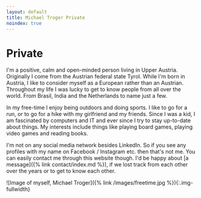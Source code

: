 ```yaml
---
layout: default
title: Michael Troger Private
noindex: true
---
```

# Private
I'm a positive, calm and open-minded person living in Upper Austria.
Originally I come from the Austrian federal state Tyrol.
While I'm born in Austria, I like to consider myself as a European rather than an Austrian.
Throughout my life I was lucky to get to know people from all over the world. From Brasil, India and the Netherlands to name just a few.

In my free-time I enjoy being outdoors and doing sports.
I like to go for a run, or to go for a hike with my girlfriend and my friends.
Since I was a kid, I am fascinated by computers and IT and ever since I try to stay up-to-date about things.
My interests include things like playing board games, playing video games and reading books.

I'm not on any social media network besides LinkedIn. So if you see any profiles with my name on Facebook / Instagram etc. then that's not me. You can easily contact me through this website though. I'd be happy about [a message]({% link contact/index.md %}), if we lost track from each other over the years or to get to know each other.

![Image of myself, Michael Troger]({% link /images/freetime.jpg %}){:.img-fullwidth}
